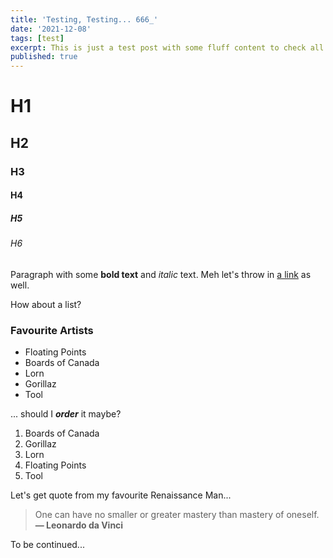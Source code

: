 ```yaml
---
title: 'Testing, Testing... 666_'
date: '2021-12-08'
tags: [test]
excerpt: This is just a test post with some fluff content to check all the styling etc.
published: true
---
```


# H1

## H2

### H3

#### H4

##### H5

###### H6

Paragraph with some **bold text** and _italic_ text. Meh let's throw in [a link](https://nightizm.com) as well.

How about a list?

### Favourite Artists

- Floating Points
- Boards of Canada
- Lorn
- Gorillaz
- Tool

... should I **_order_** it maybe?

1. Boards of Canada
2. Gorillaz
3. Lorn
4. Floating Points
5. Tool

Let's get quote from my favourite Renaissance Man...

> One can have no smaller or greater mastery than mastery of oneself. **― Leonardo da Vinci**

To be continued...
